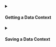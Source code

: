 <details>
<summary>

#### Getting a Data Context

</summary>

**Quickstart Data Context**
- [How to quickly instantiate a Data Context](/docs/guides/setup/configuring_data_contexts/instantiating_data_contexts/how_to_quickly_instantiate_a_data_context)

**Filesystem Data Contexts**
- [How to initialize a new Data Context with the CLI](/docs/guides/setup/configuring_data_contexts/how_to_configure_a_new_data_context_with_the_cli)
- [How to initialize a filesystem Data Context in Python](/docs/guides/setup/configuring_data_contexts/initializing_data_contexts/how_to_initialize_a_filesystem_data_context_in_python)
- [How to instantiate a specific Filesystem Data Context](/docs/guides/setup/configuring_data_contexts/instantiating_data_contexts/how_to_instantiate_a_specific_filesystem_data_context)

**In-memory Data Contexts**
- [How to instantiate an Ephemeral Data Context](/docs/guides/setup/configuring_data_contexts/instantiating_data_contexts/how_to_explicitly_instantiate_an_ephemeral_data_context)

</details>

<details>
<summary>

#### Saving a Data Context

</summary>

Filesystem and Cloud Data Contexts automatically save any changes as they are made.  The only type of Data Context that does not immediately save changes in a persisting way is the Ephemeral Data Context, which is an in-memory Data Context that will not persist beyond the current Python session.  However, an Ephemeral Data Context can be converted to a Filesystem Data Context if you wish to save its contents for future use.

For more information, please see:
- [How to convert an Ephemeral Data Context to a Filesystem Data Context](/docs/guides/setup/configuring_data_contexts/how_to_convert_an_ephemeral_data_context_to_a_filesystem_data_context)

</details>